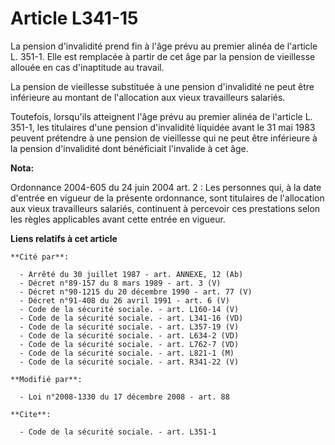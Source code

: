 # Article L341-15

La pension d'invalidité prend fin à l'âge prévu au premier alinéa de l'article L. 351-1. Elle est remplacée à partir de cet
âge par la pension de vieillesse allouée en cas d'inaptitude au travail. 

La pension de vieillesse substituée à une pension d'invalidité ne peut être inférieure au montant de l'allocation aux vieux
travailleurs salariés. 

Toutefois, lorsqu'ils atteignent l'âge prévu au premier alinéa de l'article L. 351-1, les titulaires d'une pension
d'invalidité liquidée avant le 31 mai 1983 peuvent prétendre à une pension de vieillesse qui ne peut être inférieure à la
pension d'invalidité dont bénéficiait l'invalide à cet âge.

**Nota:**

Ordonnance 2004-605 du 24 juin 2004 art. 2 : Les personnes qui, à la date d'entrée en vigueur de la présente ordonnance, sont
titulaires de l'allocation aux vieux travailleurs salariés, continuent à percevoir ces prestations selon les règles
applicables avant cette entrée en vigueur.

**Liens relatifs à cet article**

	**Cité par**:

	  - Arrêté du 30 juillet 1987 - art. ANNEXE, 12 (Ab)
	  - Décret n°89-157 du 8 mars 1989 - art. 3 (V)
	  - Décret n°90-1215 du 20 décembre 1990 - art. 77 (V)
	  - Décret n°91-408 du 26 avril 1991 - art. 6 (V)
	  - Code de la sécurité sociale. - art. L160-14 (V)
	  - Code de la sécurité sociale. - art. L341-16 (VD)
	  - Code de la sécurité sociale. - art. L357-19 (V)
	  - Code de la sécurité sociale. - art. L634-2 (VD)
	  - Code de la sécurité sociale. - art. L762-7 (VD)
	  - Code de la sécurité sociale. - art. L821-1 (M)
	  - Code de la sécurité sociale. - art. R341-22 (V)

	**Modifié par**:

	  - Loi n°2008-1330 du 17 décembre 2008 - art. 88

	**Cite**:

	  - Code de la sécurité sociale. - art. L351-1

